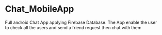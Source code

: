 # Chat_MobileApp
Full android Chat App applying Firebase Database. The App enable the user to check all the users and send a friend request then chat with them
